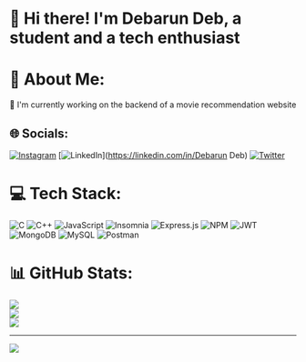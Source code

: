 <h1 text-align:center>👋 Hi there! I'm Debarun Deb, a student and a tech enthusiast</h1>

# 💫 About Me:
🔭 I'm currently working on the backend of a movie recommendation website


## 🌐 Socials:
[![Instagram](https://img.shields.io/badge/Instagram-%23E4405F.svg?logo=Instagram&logoColor=white)](https://instagram.com/debarrunn) [![LinkedIn](https://img.shields.io/badge/LinkedIn-%230077B5.svg?logo=linkedin&logoColor=white)](https://linkedin.com/in/Debarun Deb) [![Twitter](https://img.shields.io/badge/Twitter-%231DA1F2.svg?logo=Twitter&logoColor=white)](https://twitter.com/debarundeb) 

# 💻 Tech Stack:
![C](https://img.shields.io/badge/c-%2300599C.svg?style=for-the-badge&logo=c&logoColor=white) ![C++](https://img.shields.io/badge/c++-%2300599C.svg?style=for-the-badge&logo=c%2B%2B&logoColor=white) ![JavaScript](https://img.shields.io/badge/javascript-%23323330.svg?style=for-the-badge&logo=javascript&logoColor=%23F7DF1E) ![Insomnia](https://img.shields.io/badge/Insomnia-black?style=for-the-badge&logo=insomnia&logoColor=5849BE) ![Express.js](https://img.shields.io/badge/express.js-%23404d59.svg?style=for-the-badge&logo=express&logoColor=%2361DAFB) ![NPM](https://img.shields.io/badge/NPM-%23000000.svg?style=for-the-badge&logo=npm&logoColor=white) ![JWT](https://img.shields.io/badge/JWT-black?style=for-the-badge&logo=JSON%20web%20tokens) ![MongoDB](https://img.shields.io/badge/MongoDB-%234ea94b.svg?style=for-the-badge&logo=mongodb&logoColor=white) ![MySQL](https://img.shields.io/badge/mysql-%2300f.svg?style=for-the-badge&logo=mysql&logoColor=white) ![Postman](https://img.shields.io/badge/Postman-FF6C37?style=for-the-badge&logo=postman&logoColor=white)
# 📊 GitHub Stats:
![](https://github-readme-stats.vercel.app/api?username=debarun-deb&theme=dark&hide_border=false&include_all_commits=false&count_private=false)<br/>
![](https://github-readme-streak-stats.herokuapp.com/?user=debarun-deb&theme=dark&hide_border=false)<br/>
![](https://github-readme-stats.vercel.app/api/top-langs/?username=debarun-deb&theme=dark&hide_border=false&include_all_commits=false&count_private=false&layout=compact)

---
[![](https://visitcount.itsvg.in/api?id=debarun-deb&icon=0&color=0)](https://visitcount.itsvg.in)

<!-- Proudly created with GPRM ( https://gprm.itsvg.in ) -->
